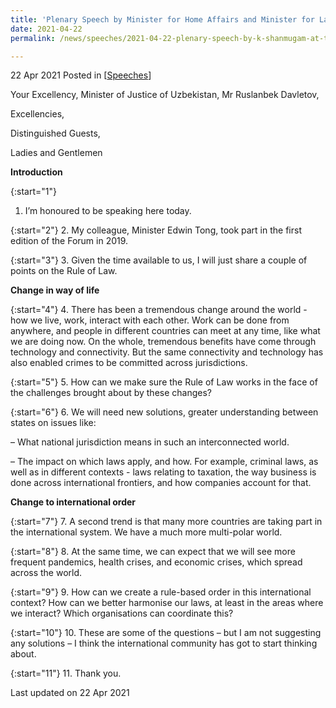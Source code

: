 ```yaml
---
title: 'Plenary Speech by Minister for Home Affairs and Minister for Law K Shanmugam SC at Tashkent Law Spring 2021'
date: 2021-04-22
permalink: /news/speeches/2021-04-22-plenary-speech-by-k-shanmugam-at-tashkent-law-spring-2021/

---
```



22 Apr 2021 Posted in [[Speeches](/news/speeches)]

Your Excellency, Minister of Justice of Uzbekistan, Mr Ruslanbek Davletov,

Excellencies,

Distinguished Guests, 

Ladies and Gentlemen

**Introduction**

{:start="1"}
1.	I’m honoured to be speaking here today.

{:start="2"}
2.	My colleague, Minister Edwin Tong, took part in the first edition of the Forum in 2019. 

{:start="3"}
3.	Given the time available to us, I will just share a couple of points on the Rule of Law.

**Change in way of life**

{:start="4"}
4.	There has been a tremendous change around the world - how we live, work, interact with each other. Work can be done from anywhere, and people in different countries can meet at any time, like what we are doing now. On the whole, tremendous benefits have come through technology and connectivity. But the same connectivity and technology has also enabled crimes to be committed across jurisdictions.

{:start="5"}
5.	How can we make sure the Rule of Law works in the face of the challenges brought about by these changes?

{:start="6"}
6.	We will need new solutions, greater understanding between states on issues like:

–	What national jurisdiction means in such an interconnected world.

–	The impact on which laws apply, and how. For example, criminal laws, as well as in different contexts - laws relating to taxation, the way business is done across international frontiers, and how companies account for that.

**Change to international order**

{:start="7"}
7.	A second trend is that many more countries are taking part in the international system. We have a much more multi-polar world.

{:start="8"}
8.	At the same time, we can expect that we will see more frequent pandemics, health crises, and economic crises, which spread across the world.

{:start="9"}
9.	How can we create a rule-based order in this international context? How can we better harmonise our laws, at least in the areas where we interact? Which organisations can coordinate this?

{:start="10"}
10.	These are some of the questions – but I am not suggesting any solutions – I think the international community has got to start thinking about.  

{:start="11"}
11. Thank you.

<p class="right-side-updated">Last updated on 22 Apr 2021</p> 
